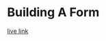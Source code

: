 # Building A Form
[live link](https://deploy-preview-5--transcendent-starburst-7f6d89.netlify.app/)
